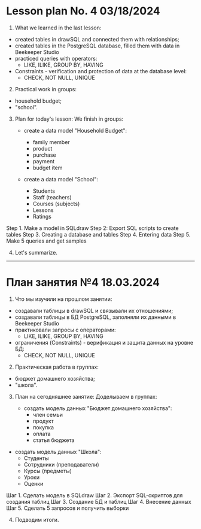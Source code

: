 # Lesson plan No. 4 03/18/2024

1. What we learned in the last lesson:
- created tables in drawSQL and connected them with relationships;
- created tables in the PostgreSQL database, filled them with data in Beekeeper Studio
- practiced queries with operators:
    - LIKE, ILIKE, GROUP BY, HAVING
- Constraints - verification and protection of data at the database level:
    - CHECK, NOT NULL, UNIQUE

2. Practical work in groups:
- household budget;
- "school".

3. Plan for today's lesson:
   We finish in groups:

    - create a data model "Household Budget":
        - family member
        - product
        - purchase
        - payment
        - budget item

    - create a data model "School":
        - Students
        - Staff (teachers)
        - Courses (subjects)
        - Lessons
        - Ratings

Step 1. Make a model in SQLdraw
Step 2: Export SQL scripts to create tables
Step 3. Creating a database and tables
Step 4. Entering data
Step 5. Make 5 queries and get samples

4. Let's summarize.


-----------------------------------------------------------

# План занятия №4 18.03.2024

1. Что мы изучили на прошлом занятии:
- создавали таблицы в drawSQL и связывали их отношениями;
- создавали таблицы в БД PostgreSQL, заполняли их данными в Beekeeper Studio
- практиковали запросы с операторами:
  - LIKE, ILIKE, GROUP BY, HAVING
- ограничения (Constraints) - верификация и защита данных на уровне БД:
  - CHECK, NOT NULL, UNIQUE

2. Практическая работа в группах:
- бюджет домашнего хозяйства;
- "школа".

3. План на сегодняшнее занятие:
Доделываем в группах:

   - создать модель данных "Бюджет домашнего хозяйства":
     - член семьи
     - продукт
     - покупка
     - оплата
     - статья бюджета

  - создать модель данных "Школа":
    - Студенты
    - Сотрудники (преподаватели)
    - Курсы (предметы)
    - Уроки
    - Оценки

Шаг 1. Сделать модель в SQLdraw
Шаг 2. Экспорт SQL-скриптов для создания таблиц
Шаг 3. Создание БД и таблиц
Шаг 4. Внесение данных
Шаг 5. Сделать 5 запросов и получить выборки

4. Подводим итоги.